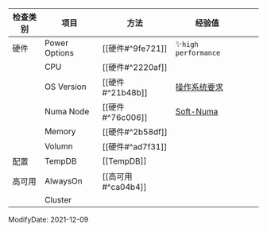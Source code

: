 
| 检查类别 | 项目          | 方法               | 经验值                                                                                                                                                                         |     |     |
| -------- | ------------- | ------------------ | ------------------------------------------------------------------------------------------------------------------------------------------------------------------------------ | --- | --- |
| 硬件     | Power Options | [[硬件#^9fe721]]   | ✨`high performance`                                                                                                                                                           |     |     |
|          | CPU           | [[硬件#^2220af]]   |                                                                                                                                                                                |     |     |
|          | OS Version    | [[硬件#^21b48b]]   | [操作系统要求](https://docs.microsoft.com/en-us/sql/sql-server/install/hardware-and-software-requirements-for-installing-sql-server?redirectedfrom=MSDN&view=sql-server-ver15) |     |     |
|          | Numa Node     | [[硬件#^76c006]]   | [Soft-Numa](https://docs.microsoft.com/en-us/sql/database-engine/configure-windows/soft-numa-sql-server?redirectedfrom=MSDN&view=sql-server-ver15)                             |     |     |
|          | Memory        | [[硬件#^2b58df]]   |                                                                                                                                                                                |     |     |
|          | Volumn        | [[硬件#^ad7f31]]   |                                                                                                                                                                                |     |     |
| 配置    |TempDB|  [[TempDB]]                  |                                                                                                                                                                                |     |     |
| 高可用   | AlwaysOn      | [[高可用#^ca04b4]] |                                                                                                                                                                                |     |     |
|          | Cluster       |                    |                                                                                                                                                                                |     |     |



ModifyDate: 2021-12-09

